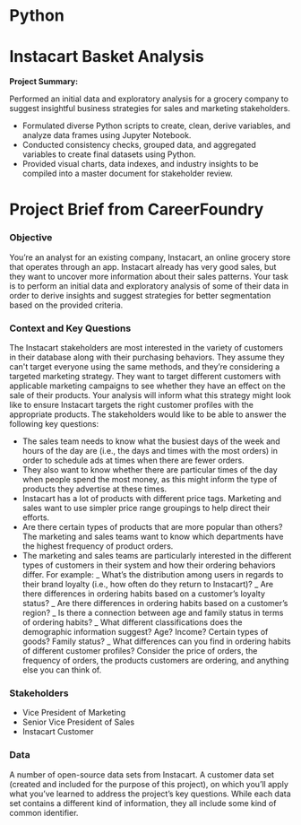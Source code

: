 # Python

# Instacart Basket Analysis

**Project Summary:**

Performed an initial data and exploratory analysis for a grocery company to suggest insightful business strategies for sales and marketing stakeholders.

* Formulated diverse Python scripts to create, clean, derive variables, and analyze data frames using Jupyter Notebook.
* Conducted consistency checks, grouped data, and aggregated variables to create final datasets using Python.
* Provided visual charts, data indexes, and industry insights to be compiled into a master document for stakeholder review.

# Project Brief from CareerFoundry

### **Objective**

You’re an analyst for an existing company, Instacart, an online grocery store
that operates through an app. Instacart already has very good sales, but they
want to uncover more information about their sales patterns. Your task is to
perform an initial data and exploratory analysis of some of their data in order
to derive insights and suggest strategies for better segmentation based on
the provided criteria.

### **Context and Key Questions**

The Instacart stakeholders are most interested in the variety of customers in their database
along with their purchasing behaviors. They assume they can't target everyone using the
same methods, and they’re considering a targeted marketing strategy. They want to target
different customers with applicable marketing campaigns to see whether they have an effect
on the sale of their products. Your analysis will inform what this strategy might look like to
ensure Instacart targets the right customer profiles with the appropriate products. The
stakeholders would like to be able to answer the following key questions:

* The sales team needs to know what the busiest days of the week and hours of the
day are (i.e., the days and times with the most orders) in order to schedule ads at
times when there are fewer orders.
* They also want to know whether there are particular times of the day when people
spend the most money, as this might inform the type of products they advertise at
these times.
* Instacart has a lot of products with different price tags. Marketing and sales want to
use simpler price range groupings to help direct their efforts.
* Are there certain types of products that are more popular than others? The marketing
and sales teams want to know which departments have the highest frequency of
product orders.
* The marketing and sales teams are particularly interested in the different types of
customers in their system and how their ordering behaviors differ. For example:
  _ What’s the distribution among users in regards to their brand loyalty (i.e., how
often do they return to Instacart)?
  _ Are there differences in ordering habits based on a customer’s loyalty status?
  _ Are there differences in ordering habits based on a customer’s region?
  _ Is there a connection between age and family status in terms of ordering
habits?
  _ What different classifications does the demographic information suggest?
Age? Income? Certain types of goods? Family status?
  _ What differences can you find in ordering habits of different customer
profiles? Consider the price of orders, the frequency of orders, the products
customers are ordering, and anything else you can think of.

### **Stakeholders**

* Vice President of Marketing
* Senior Vice President of Sales
* Instacart Customer

### **Data**
A number of open-source data sets from
Instacart. A customer data set (created and included for the purpose of
this project), on which you’ll apply what you’ve learned to address the project’s key
questions. While each data set contains a different kind of information, they all include some
kind of common identifier.
